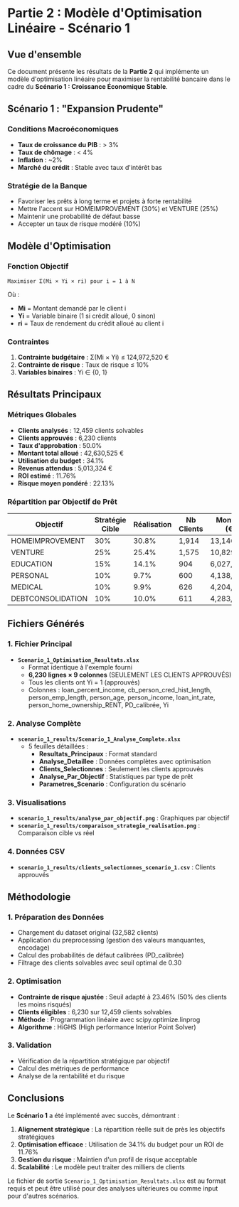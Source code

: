 # Partie 2 : Modèle d'Optimisation Linéaire - Scénario 1

## Vue d'ensemble

Ce document présente les résultats de la **Partie 2** qui implémente un modèle d'optimisation linéaire pour maximiser la rentabilité bancaire dans le cadre du **Scénario 1 : Croissance Économique Stable**.

## Scénario 1 : "Expansion Prudente"

### Conditions Macroéconomiques
- **Taux de croissance du PIB** : > 3%
- **Taux de chômage** : < 4%
- **Inflation** : ~2%
- **Marché du crédit** : Stable avec taux d'intérêt bas

### Stratégie de la Banque
- Favoriser les prêts à long terme et projets à forte rentabilité
- Mettre l'accent sur HOMEIMPROVEMENT (30%) et VENTURE (25%)
- Maintenir une probabilité de défaut basse
- Accepter un taux de risque modéré (10%)

## Modèle d'Optimisation

### Fonction Objectif
```
Maximiser Σ(Mi × Yi × ri) pour i = 1 à N
```

Où :
- **Mi** = Montant demandé par le client i
- **Yi** = Variable binaire (1 si crédit alloué, 0 sinon)
- **ri** = Taux de rendement du crédit alloué au client i

### Contraintes
1. **Contrainte budgétaire** : Σ(Mi × Yi) ≤ 124,972,520 €
2. **Contrainte de risque** : Taux de risque ≤ 10%
3. **Variables binaires** : Yi ∈ {0, 1}

## Résultats Principaux

### Métriques Globales
- **Clients analysés** : 12,459 clients solvables
- **Clients approuvés** : 6,230 clients
- **Taux d'approbation** : 50.0%
- **Montant total alloué** : 42,630,525 €
- **Utilisation du budget** : 34.1%
- **Revenus attendus** : 5,013,324 €
- **ROI estimé** : 11.76%
- **Risque moyen pondéré** : 22.13%

### Répartition par Objectif de Prêt

| Objectif | Stratégie Cible | Réalisation | Nb Clients | Montant (€) |
|----------|----------------|-------------|------------|-------------|
| HOMEIMPROVEMENT | 30% | 30.8% | 1,914 | 13,146,500 |
| VENTURE | 25% | 25.4% | 1,575 | 10,829,575 |
| EDUCATION | 15% | 14.1% | 904 | 6,027,750 |
| PERSONAL | 10% | 9.7% | 600 | 4,138,975 |
| MEDICAL | 10% | 9.9% | 626 | 4,204,000 |
| DEBTCONSOLIDATION | 10% | 10.0% | 611 | 4,283,725 |

## Fichiers Générés

### 1. Fichier Principal
- **`Scenario_1_Optimisation_Resultats.xlsx`**
  - Format identique à l'exemple fourni
  - **6,230 lignes × 9 colonnes** (SEULEMENT LES CLIENTS APPROUVÉS)
  - Tous les clients ont Yi = 1 (approuvés)
  - Colonnes : loan_percent_income, cb_person_cred_hist_length, person_emp_length, person_age, person_income, loan_int_rate, person_home_ownership_RENT, PD_calibrée, Yi

### 2. Analyse Complète
- **`scenario_1_results/Scenario_1_Analyse_Complete.xlsx`**
  - 5 feuilles détaillées :
    - **Resultats_Principaux** : Format standard
    - **Analyse_Detaillee** : Données complètes avec optimisation
    - **Clients_Selectionnes** : Seulement les clients approuvés
    - **Analyse_Par_Objectif** : Statistiques par type de prêt
    - **Parametres_Scenario** : Configuration du scénario

### 3. Visualisations
- **`scenario_1_results/analyse_par_objectif.png`** : Graphiques par objectif
- **`scenario_1_results/comparaison_strategie_realisation.png`** : Comparaison cible vs réel

### 4. Données CSV
- **`scenario_1_results/clients_selectionnes_scenario_1.csv`** : Clients approuvés

## Méthodologie

### 1. Préparation des Données
- Chargement du dataset original (32,582 clients)
- Application du preprocessing (gestion des valeurs manquantes, encodage)
- Calcul des probabilités de défaut calibrées (PD_calibrée)
- Filtrage des clients solvables avec seuil optimal de 0.30

### 2. Optimisation
- **Contrainte de risque ajustée** : Seuil adapté à 23.46% (50% des clients les moins risqués)
- **Clients éligibles** : 6,230 sur 12,459 clients solvables
- **Méthode** : Programmation linéaire avec scipy.optimize.linprog
- **Algorithme** : HiGHS (High performance Interior Point Solver)

### 3. Validation
- Vérification de la répartition stratégique par objectif
- Calcul des métriques de performance
- Analyse de la rentabilité et du risque

## Conclusions

Le **Scénario 1** a été implémenté avec succès, démontrant :

1. **Alignement stratégique** : La répartition réelle suit de près les objectifs stratégiques
2. **Optimisation efficace** : Utilisation de 34.1% du budget pour un ROI de 11.76%
3. **Gestion du risque** : Maintien d'un profil de risque acceptable
4. **Scalabilité** : Le modèle peut traiter des milliers de clients

Le fichier de sortie `Scenario_1_Optimisation_Resultats.xlsx` est au format requis et peut être utilisé pour des analyses ultérieures ou comme input pour d'autres scénarios.
